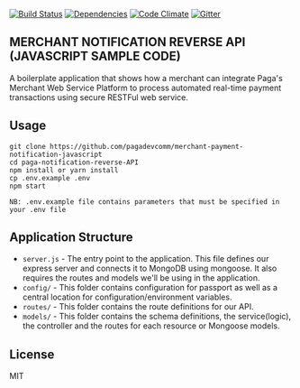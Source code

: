 [![Build Status](https://img.shields.io/travis/madhums/node-express-mongoose/master.svg?style=flat)](https://travis-ci.org/madhums/node-express-mongoose)
[![Dependencies](https://img.shields.io/david/madhums/node-express-mongoose.svg?style=flat)](https://david-dm.org/madhums/node-express-mongoose)
[![Code Climate](https://codeclimate.com/github/codeclimate/codeclimate/badges/gpa.svg)](https://codeclimate.com/github/madhums/node-express-mongoose)
[![Gitter](https://badges.gitter.im/Join%20Chat.svg)](https://gitter.im/madhums/node-express-mongoose?utm_source=badge&utm_medium=badge&utm_campaign=pr-badge)

## MERCHANT NOTIFICATION REVERSE API (JAVASCRIPT SAMPLE CODE)

A boilerplate application that shows how a merchant can integrate Paga's Merchant Web Service Platform to process automated real-time payment transactions using secure RESTFul web service.

## Usage

    git clone https://github.com/pagadevcomm/merchant-payment-notification-javascript
    cd paga-notification-reverse-API
    npm install or yarn install
    cp .env.example .env
    npm start
    
    NB: .env.example file contains parameters that must be specified in your .env file


## Application Structure

- `server.js` - The entry point to the application. This file defines our express server and connects it to MongoDB using mongoose. It also requires the routes and models we'll be using in the application.
- `config/` - This folder contains configuration for passport as well as a central location for configuration/environment variables.
- `routes/` - This folder contains the route definitions for our API.
- `models/` - This folder contains the schema definitions, the service(logic),  the controller and the routes for each resource or Mongoose models.


## License

MIT
